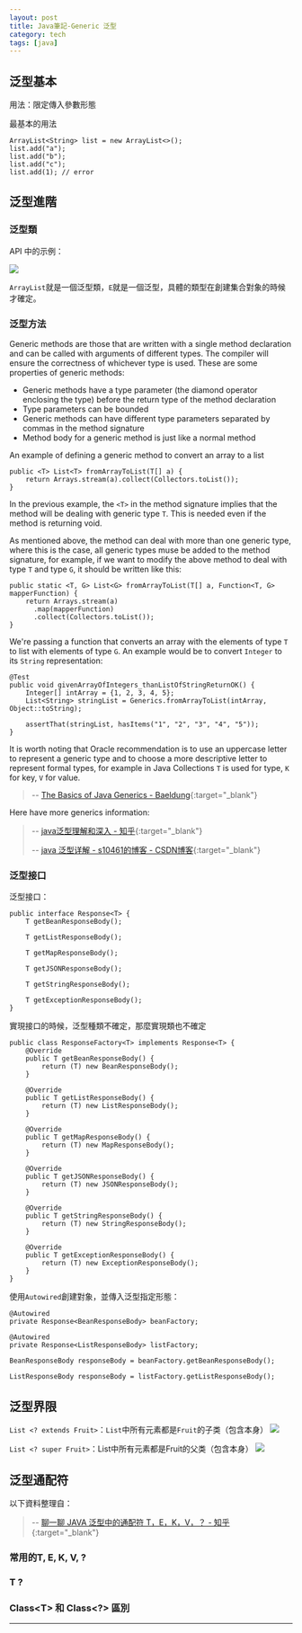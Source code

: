 ```yaml
---
layout: post
title: Java筆記-Generic 泛型
category: tech
tags: [java]
---
```


## 泛型基本

用法：限定傳入參數形態

最基本的用法

```
ArrayList<String> list = new ArrayList<>();
list.add("a");
list.add("b");
list.add("c");
list.add(1); // error
```

## 泛型進階

### 泛型類

API 中的示例：

![](http://www.hauchenglee.com/assets/images/tech/arraylist-oracle.png)

`ArrayList`就是一個泛型類，`E`就是一個泛型，具體的類型在創建集合對象的時候才確定。

### 泛型方法

Generic methods are those that are written with a single method declaration and can be called with arguments of different types.
 The compiler will ensure the correctness of whichever type is used. These are some properties of generic methods:

- Generic methods have a type parameter (the diamond operator enclosing the type) before the return type of the method declaration
- Type parameters can be bounded
- Generic methods can have different type parameters separated by commas in the method signature
- Method body for a generic method is just like a normal method

An example of defining a generic method to convert an array to a list
```
public <T> List<T> fromArrayToList(T[] a) {
    return Arrays.stream(a).collect(Collectors.toList());
}
```

In the previous example, the `<T>` in the method signature implies that the method will be dealing with generic type `T`. This is
 needed even if the method is returning void.

As mentioned above, the method can deal with more than one generic type, where this is the case, all generic types muse be added
 to the method signature, for example, if we want to modify the above method to deal with type `T` and type `G`, it should be
 written like this:

```
public static <T, G> List<G> fromArrayToList(T[] a, Function<T, G> mapperFunction) {
    return Arrays.stream(a)
      .map(mapperFunction)
      .collect(Collectors.toList());
}
```

We're passing a function that converts an array with the elements of type `T` to list with elements of type `G`. An example would be
 to convert `Integer` to its `String` representation:

```
@Test
public void givenArrayOfIntegers_thanListOfStringReturnOK() {
    Integer[] intArray = {1, 2, 3, 4, 5};
    List<String> stringList = Generics.fromArrayToList(intArray, Object::toString);
    
    assertThat(stringList, hasItems("1", "2", "3", "4", "5"));
}
```

It is worth noting that Oracle recommendation is to use an uppercase letter to represent a generic type and to choose a more
 descriptive letter to represent formal types, for example in Java Collections `T` is used for type, `K` for key, `V` for value.

> -- [The Basics of Java Generics - Baeldung](https://www.baeldung.com/java-generics){:target="_blank"}

Here have more generics information:

> -- [java泛型理解和深入 - 知乎](https://zhuanlan.zhihu.com/p/40925435){:target="_blank"}
>
> -- [java 泛型详解 - s10461的博客 - CSDN博客](https://blog.csdn.net/s10461/article/details/53941091){:target="_blank"}

### 泛型接口

泛型接口：
```
public interface Response<T> {
    T getBeanResponseBody();

    T getListResponseBody();

    T getMapResponseBody();

    T getJSONResponseBody();

    T getStringResponseBody();

    T getExceptionResponseBody();
}
```

實現接口的時候，泛型種類不確定，那麼實現類也不確定
```
public class ResponseFactory<T> implements Response<T> {
    @Override
    public T getBeanResponseBody() {
        return (T) new BeanResponseBody();
    }

    @Override
    public T getListResponseBody() {
        return (T) new ListResponseBody();
    }

    @Override
    public T getMapResponseBody() {
        return (T) new MapResponseBody();
    }

    @Override
    public T getJSONResponseBody() {
        return (T) new JSONResponseBody();
    }

    @Override
    public T getStringResponseBody() {
        return (T) new StringResponseBody();
    }

    @Override
    public T getExceptionResponseBody() {
        return (T) new ExceptionResponseBody();
    }
}
```

使用`Autowired`創建對象，並傳入泛型指定形態：
```
@Autowired
private Response<BeanResponseBody> beanFactory;

@Autowired
private Response<ListResponseBody> listFactory;

BeanResponseBody responseBody = beanFactory.getBeanResponseBody();

ListResponseBody responseBody = listFactory.getListResponseBody();
```

## 泛型界限

`List <? extends Fruit>`：`List`中所有元素都是`Fruit`的子类（包含本身）
![](http://www.hauchenglee.com/assets/images/tech/generic-extends.jpg)

`List <? super Fruit>`：List中所有元素都是Fruit的父类（包含本身）
![](http://www.hauchenglee.com/assets/images/tech/generic-super.jpg)

## 泛型通配符

以下資料整理自：
> -- [聊一聊 JAVA 泛型中的通配符 T，E，K，V，？ - 知乎](https://zhuanlan.zhihu.com/p/79162771){:target="_blank"}

### 常用的T, E, K, V, ?

### T ?

### Class\<T\> 和 Class<?> 區別

---